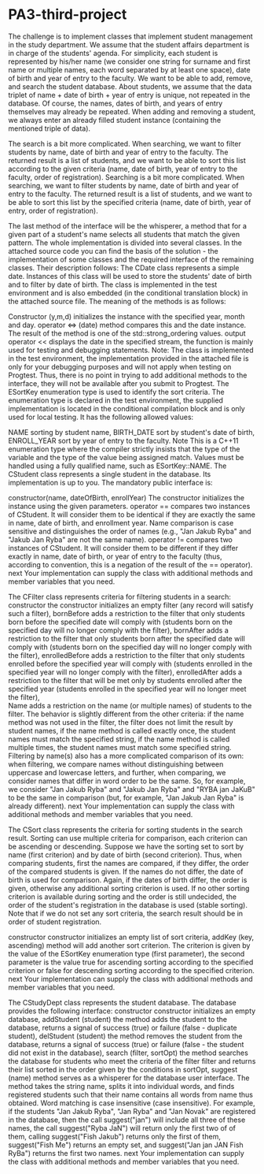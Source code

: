 # PA3-third-project
The challenge is to implement classes that implement student management in the study department.
We assume that the student affairs department is in charge of the students' agenda. For simplicity, each student is represented by his/her name (we consider one string for surname and first name or multiple names, each word separated by at least one space), date of birth and year of entry to the faculty. We want to be able to add, remove, and search the student database. About students, we assume that the data triplet of name + date of birth + year of entry is unique, not repeated in the database. Of course, the names, dates of birth, and years of entry themselves may already be repeated. When adding and removing a student, we always enter an already filled student instance (containing the mentioned triple of data).

The search is a bit more complicated. When searching, we want to filter students by name, date of birth and year of entry to the faculty. The returned result is a list of students, and we want to be able to sort this list according to the given criteria (name, date of birth, year of entry to the faculty, order of registration).
Searching is a bit more complicated. When searching, we want to filter students by name, date of birth and year of entry to the faculty. The returned result is a list of students, and we want to be able to sort this list by the specified criteria (name, date of birth, year of entry, order of registration).

The last method of the interface will be the whisperer, a method that for a given part of a student's name selects all students that match the given pattern.
The whole implementation is divided into several classes. In the attached source code you can find the basis of the solution - the implementation of some classes and the required interface of the remaining classes. Their description follows:
The CDate class represents a simple date. Instances of this class will be used to store the students' date of birth and to filter by date of birth. The class is implemented in the test environment and is also embedded (in the conditional translation block) in the attached source file. The meaning of the methods is as follows:

Constructor (y,m,d)
    initializes the instance with the specified year, month and day.
operator <=> (date)
    method compares this and the date instance. The result of the method is one of the std::strong_ordering values.
output operator <<
    displays the date in the specified stream, the function is mainly used for testing and debugging statements.
Note:
    The class is implemented in the test environment, the implementation provided in the attached file is only for your debugging purposes and will not apply when testing on Progtest. Thus, there is no point in trying to add additional methods to the interface, they will      not be available after you submit to Progtest.
    The ESortKey enumeration type is used to identify the sort criteria. The enumeration type is declared in the test environment, the supplied implementation is located in the conditional compilation block and is only used for local testing. It has the following allowed      values:

NAME
    sorting by student name,
BIRTH_DATE
    sort by student's date of birth,
ENROLL_YEAR
    sort by year of entry to the faculty.
Note
    This is a C++11 enumeration type where the compiler strictly insists that the type of the variable and the type of the value being assigned match. Values must be handled using a fully qualified name, such as ESortKey::NAME.
    The CStudent class represents a single student in the database. Its implementation is up to you. The mandatory public interface is:

constructor(name, dateOfBirth, enrollYear)
    The constructor initializes the instance using the given parameters.
operator ==
    compares two instances of CStudent. It will consider them to be identical if they are exactly the same in name, date of birth, and enrollment year. Name comparison is case sensitive and distinguishes the order of names (e.g., "Jan Jakub Ryba" and "Jakub Jan Ryba"        are not the same name).
operator !=
    compares two instances of CStudent. It will consider them to be different if they differ exactly in name, date of birth, or year of entry to the faculty (thus, according to convention, this is a negation of the result of the == operator).
next
Your implementation can supply the class with additional methods and member variables that you need.


The CFilter class represents criteria for filtering students in a search:
constructor
    the constructor initializes an empty filter (any record will satisfy such a filter),
bornBefore
    adds a restriction to the filter that only students born before the specified date will comply with (students born on the specified day will no longer comply with the filter),
bornAfter
    adds a restriction to the filter that only students born after the specified date will comply with (students born on the specified day will no longer comply with the filter),
enrolledBefore
    adds a restriction to the filter that only students enrolled before the specified year will comply with (students enrolled in the specified year will no longer comply with the filter),
enrolledAfter
    adds a restriction to the filter that will be met only by students enrolled after the specified year (students enrolled in the specified year will no longer meet the filter),    
Name
adds a restriction on the name (or multiple names) of students to the filter. The behavior is slightly different from the other criteria:
if the name method was not used in the filter, the filter does not limit the result by student names,
if the name method is called exactly once, the student names must match the specified string,
if the name method is called multiple times, the student names must match some specified string.
Filtering by name(s) also has a more complicated comparison of its own: when filtering, we compare names without distinguishing between uppercase and lowercase letters, and further, when comparing, we consider names that differ in word order to be the same. So, for example, we consider "Jan Jakub Ryba" and "Jakub Jan Ryba" and "RYBA jan JaKuB" to be the same in comparison (but, for example, "Jan Jakub Jan Ryba" is already different).
next
Your implementation can supply the class with additional methods and member variables that you need.    


The CSort class represents the criteria for sorting students in the search result. Sorting can use multiple criteria for comparison, each criterion can be ascending or descending. Suppose we have the sorting set to sort by name (first criterion) and by date of birth (second criterion). Thus, when comparing students, first the names are compared, if they differ, the order of the compared students is given. If the names do not differ, the date of birth is used for comparison. Again, if the dates of birth differ, the order is given, otherwise any additional sorting criterion is used. If no other sorting criterion is available during sorting and the order is still undecided, the order of the student's registration in the database is used (stable sorting). Note that if we do not set any sort criteria, the search result should be in order of student registration.

constructor
constructor initializes an empty list of sort criteria,
addKey (key, ascending)
    method will add another sort criterion. The criterion is given by the value of the ESortKey enumeration type (first parameter), the second parameter is the value true for ascending sorting according to the specified criterion or false for descending sorting       according to the specified criterion.
next
    Your implementation can supply the class with additional methods and member variables that you need.


The CStudyDept class represents the student database. The database provides the following interface:
constructor
constructor initializes an empty database,
addStudent (student)
    the method adds the student to the database, returns a signal of success (true) or failure (false - duplicate student),
delStudent (student)
    the method removes the student from the database, returns a signal of success (true) or failure (false - the student did not exist in the database),
search (filter, sortOpt)
    the method searches the database for students who meet the criteria of the filter filter and returns their list sorted in the order given by the conditions in sortOpt,
suggest (name)
    method serves as a whisperer for the database user interface. The method takes the string name, splits it into individual words, and finds registered students such that their name contains all words from name thus obtained. Word matching is case insensitive (case        insensitive). For example, if the students "Jan Jakub Ryba", "Jan Ryba" and "Jan Novak" are registered in the database, then the call suggest("jan") will include all three of these names, the call suggest("Ryba JaN") will return only the first two of of them,            calling suggest("Fish Jakub") returns only the first of them, suggest("Fish Me") returns an empty set, and suggest("Jan jan JAN Fish RyBa") returns the first two names.
next
    Your implementation can supply the class with additional methods and member variables that you need.
